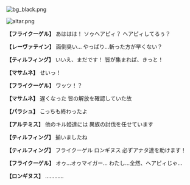 
![bg_black.png](../images/backgrounds/bg_black.png)

![altar.png](../images/backgrounds/altar.png)

**【フライクーゲル】**
あははは！
ソゥヘアピィ？
ヘアピィしてるぅ？

**【レーヴァテイン】**
面倒臭い…
やっぱり…斬った方が早くない？

**【ティルフィング】**
いいえ、まだです！
皆が集まれば、きっと！

**【マサムネ】**
せいっ！

**【フライクーゲル】**
ワッツ！？

**【マサムネ】**
遅くなった
皆の解放を確認していた故

**【パラシュ】**
こっちも終わったよ

**【アルテミス】**
他のキル姫達には
異族の討伐を任せています

**【ティルフィング】**
揃いましたね

**【ティルフィング】**
フライクーゲル
ロンギヌス
必ずアナタ達を助けます！

**【フライクーゲル】**
オゥ…オゥマイガー…
わたし…全然、ヘアピィじゃ…

**【ロンギヌス】**
…………
